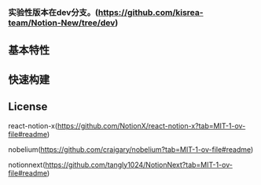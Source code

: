 ### 实验性版本在dev分支。(https://github.com/kisrea-team/Notion-New/tree/dev)
## 基本特性


## 快速构建


## License
react-notion-x(https://github.com/NotionX/react-notion-x?tab=MIT-1-ov-file#readme)

nobelium(https://github.com/craigary/nobelium?tab=MIT-1-ov-file#readme)

notionnext(https://github.com/tangly1024/NotionNext?tab=MIT-1-ov-file#readme)
